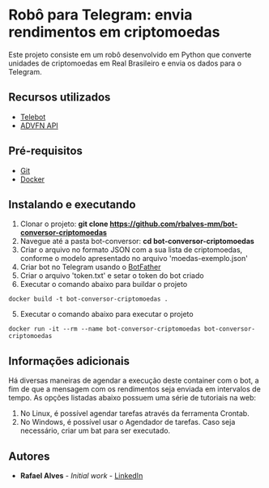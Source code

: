 # Robô para Telegram: envia rendimentos em criptomoedas

Este projeto consiste em um robô desenvolvido em Python que converte unidades de criptomoedas em Real Brasileiro e envia os dados para o Telegram.

## Recursos utilizados

- [Telebot](https://telepot.readthedocs.io/en/latest/#)
- [ADVFN API](https://br.advfn.com/)

## Pré-requisitos

- [Git](https://git-scm.com/)
- [Docker](https://www.docker.com/)

## Instalando e executando

1. Clonar o projeto: **git clone https://github.com/rbalves-mm/bot-conversor-criptomoedas**
2. Navegue até a pasta bot-conversor: **cd bot-conversor-criptomoedas**
3. Criar o arquivo no formato JSON com a sua lista de criptomoedas, conforme o modelo apresentado no arquivo 'moedas-exemplo.json'
4. Criar bot no Telegram usando o [BotFather](https://core.telegram.org/bots)
5. Criar o arquivo 'token.txt' e setar o token do bot criado
6. Executar o comando abaixo para buildar o projeto

```
docker build -t bot-conversor-criptomoedas .
```

5. Executar o comando abaixo para executar o projeto

```
docker run -it --rm --name bot-conversor-criptomoedas bot-conversor-criptomoedas
```

## Informações adicionais

Há diversas maneiras de agendar a execução deste container com o bot, a fim de que a mensagem com os rendimentos seja enviada em intervalos de tempo. As opções listadas abaixo possuem uma série de tutoriais na web:

1. No Linux, é possível agendar tarefas através da ferramenta Crontab.
2. No Windows, é possível usar o Agendador de tarefas. Caso seja necessário, criar um bat para ser executado.

## Autores

- **Rafael Alves** - _Initial work_ - [LinkedIn](https://www.linkedin.com/in/rbalves192/)
